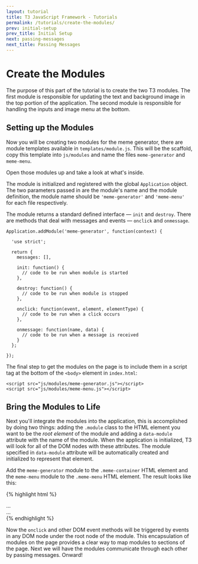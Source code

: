 ```yaml
---
layout: tutorial
title: T3 JavaScript Framework - Tutorials
permalink: /tutorials/create-the-modules/
prev: initial-setup
prev_title: Initial Setup
next: passing-messages
next_title: Passing Messages
---
```


# Create the Modules

The purpose of this part of the tutorial is to create the two T3 modules. The first module is responsible for updating the text and background image in the top portion of the application. The second module is responsible for handling the inputs and image menu at the bottom.

## Setting up the Modules

Now you will be creating two modules for the meme generator, there are module templates available in `templates/module.js`. This will be the scaffold, copy this template into `js/modules` and name the files `meme-generator` and `meme-menu`.

Open those modules up and take a look at what's inside.

The module is initialized and registered with the global `Application` object. The two parameters passed in are the module's name and the module definition, the module name should be `'meme-generator'` and `'meme-menu'` for each file respectively.

The module returns a standard defined interface — `init` and `destroy`. There are methods that deal with messages and events — `onclick` and `onmessage`.

```
Application.addModule('meme-generator', function(context) {

  'use strict';

  return {
    messages: [],

    init: function() {
      // code to be run when module is started
    },

    destroy: function() {
      // code to be run when module is stopped
    },

    onclick: function(event, element, elementType) {
      // code to be run when a click occurs
    },

    onmessage: function(name, data) {
      // code to be run when a message is received
    }
  };

});
```

The final step to get the modules on the page is to include them in a script tag at the bottom of the `<body>` element in `index.html`:

```
<script src="js/modules/meme-generator.js"></script>
<script src="js/modules/meme-menu.js"></script>
```

## Bring the Modules to Life

Next you'll integrate the modules into the application, this is accomplished by doing two things: adding the `.module` class to the HTML element you want to be the *root element* of the module and adding a `data-module` attribute with the name of the module. When the application is initialized, T3 will look for all of the DOM nodes with these attributes. The module specified in `data-module` attribute will be automatically created and initialized to represent that element.

Add the `meme-generator` module to the `.meme-container` HTML element and the `meme-menu` module to the `.meme-menu` HTML element. The result looks like this:

{% highlight html %}
<div class="meme-container module" data-module="meme-generator">
  ...
</div>

<div class="meme-menu module" data-module="meme-menu">
  ...
</div>
{% endhighlight %}

Now the `onclick` and other DOM event methods will be triggered by events in any DOM node under the root node of the module. This encapsulation of modules on the page provides a clear way to map modules to sections of the page. Next we will have the modules communicate through each other by passing messages. Onward!
